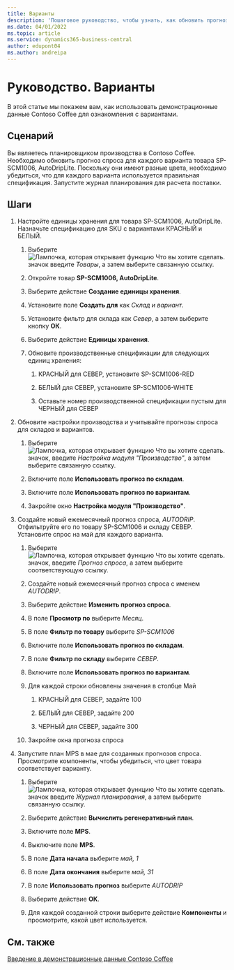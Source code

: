 ```yaml
---
title: Варианты
description: 'Пошаговое руководство, чтобы узнать, как обновить прогноз спроса для каждого варианта продукта в Business Central.'
ms.date: 04/01/2022
ms.topic: article
ms.service: dynamics365-business-central
author: edupont04
ms.author: andreipa
---
```


# Руководство. Варианты

В этой статье мы покажем вам, как использовать демонстрационные данные Contoso Coffee для ознакомления с вариантами.

## Сценарий

Вы являетесь планировщиком производства в Contoso Coffee. Необходимо обновить прогноз спроса для каждого варианта товара SP-SCM1006, AutoDripLite. Поскольку они имеют разные цвета, необходимо убедиться, что для каждого варианта используется правильная спецификация. Запустите журнал планирования для расчета поставки.  

## Шаги

1. Настройте единицы хранения для товара SP-SCM1006, AutoDripLite. Назначьте спецификацию для SKU с вариантами КРАСНЫЙ и БЕЛЫЙ.

    1. Выберите ![Лампочка, которая открывает функцию Что вы хотите сделать.](../../media/ui-search/search_small.png "Что вы хотите сделать") значок введите *Товары*, а затем выберите связанную ссылку.  

    2. Откройте товар **SP-SCM1006, AutoDripLite**.

    3. Выберите действие **Создание единицы хранения**.  

    4. Установите поле **Создать для** как *Склад и вариант*.

    5. Установите фильтр для склада как *Север*, а затем выберите кнопку **ОК**.

    6. Выберите действие **Единицы хранения**.  

    7. Обновите производственные спецификации для следующих единиц хранения:

        1. КРАСНЫЙ для СЕВЕР, установите SP-SCM1006-RED  

        2. БЕЛЫЙ для СЕВЕР, установите SP-SCM1006-WHITE  

        3. Оставьте номер производственной спецификации пустым для ЧЕРНЫЙ для СЕВЕР  

2. Обновите настройки производства и учитывайте прогнозы спроса для складов и вариантов.  

    1. Выберите ![Лампочка, которая открывает функцию Что вы хотите сделать.](../../media/ui-search/search_small.png "Что вы хотите сделать") значок, введите *Настройка модуля "Производство"*, а затем выберите связанную ссылку.  

    2. Включите поле **Использовать прогноз по складам**.

    3. Включите поле **Использовать прогноз по вариантам**.

    4. Закройте окно **Настройка модуля "Производство"**.

3. Создайте новый ежемесячный прогноз спроса, *AUTODRIP*. Отфильтруйте его по товару SP-SCM1006 и складу СЕВЕР. Установите спрос на май для каждого варианта. 

    1. Выберите ![Лампочка, которая открывает функцию Что вы хотите сделать.](../../media/ui-search/search_small.png "Что вы хотите сделать") значок, введите *Прогноз спроса*, а затем выберите соответствующую ссылку.

    2. Создайте новый ежемесячный прогноз спроса с именем *AUTODRIP*.

    3. Выберите действие **Изменить прогноз спроса**.

    4. В поле **Просмотр по** выберите *Месяц*.

    5. В поле **Фильтр по товару** выберите *SP-SCM1006*

    6. Включите поле **Использовать прогноз по складам**.

    7. В поле **Фильтр по складу** выберите *СЕВЕР*.

    8. Включите поле **Использовать прогноз по вариантам**.

    9. Для каждой строки обновлены значения в столбце Май

        1. КРАСНЫЙ для СЕВЕР, задайте 100

        2. БЕЛЫЙ для СЕВЕР, задайте 200

        3. ЧЕРНЫЙ для СЕВЕР, задайте 300

    10. Закройте окна прогноза спроса

4. Запустите план MPS в мае для созданных прогнозов спроса. Просмотрите компоненты, чтобы убедиться, что цвет товара соответствует варианту.

    1. Выберите ![Лампочка, которая открывает функцию Что вы хотите сделать.](../../media/ui-search/search_small.png "Что вы хотите сделать") значок введите *Журнал планирования*, а затем выберите связанную ссылку.

    2. Выберите действие **Вычислить регенеративный план**.

    3. Включите поле **MPS**.

    4. Выключите поле **MPS**.

    5. В поле **Дата начала** выберите *май, 1*

    6. В поле **Дата окончания** выберите *май, 31*

    7. В поле **Использовать прогноз** выберите *AUTODRIP*

    8. Выберите действие **ОК**.

    9. Для каждой созданной строки выберите действие **Компоненты** и просмотрите, какой цвет используется.  

## См. также

[Введение в демонстрационные данные Contoso Coffee](../contoso-coffee-intro.md)  

